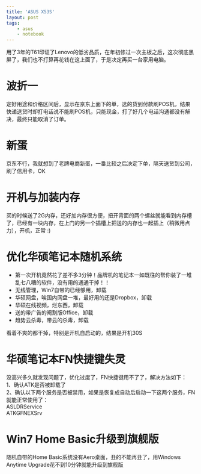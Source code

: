 ```yaml
---
title: 'ASUS X53S'
layout: post
tags:
    - asus
    - notebook
---
```


用了3年的T61印证了Lenovo的低劣品质，在年初修过一次主板之后，这次彻底黑屏了，我们也不打算再花钱在这上面了，于是决定再买一台家用电脑。

# 波折一
定好用途和价格区间后，显示在京东上面下的单，选的货到付款刷POS机，结果快递送货时却打电话说不能刷POS机，只能现金，打了好几个电话沟通都没有解决，最终只能取消了订单。

# 新蛋
京东不行，我就想到了老牌电商新蛋，一番比较之后决定下单，隔天送货到公司，刷了信用卡，OK

# 开机与加装内存
买的时候送了2G内存，还好加内存很方便，扭开背面的两个螺丝就能看到内存槽了，已经有一块内存，在上门的另一个插槽上把送的内存也一起插上（稍微用点力），开机，正常 :)

# 优化华硕笔记本随机系统
* 第一次开机竟然花了差不多3分钟！品牌机的笔记本一如既往的帮你装了一堆乱七八糟的软件，没有用的通通干掉！！
* 无线管理，Win7自带的已经够用，卸载
* 华硕网盘，唉国内网盘一堆，最好用的还是Dropbox，卸载
* 华硕在线视频，烂东西，卸载
* 送的带广告的阉割版Office，卸载
* 趋势云杀毒，带云的杀毒，卸载

看着不爽的都干掉，特别是开机自启动的，结果是开机30S


# 华硕笔记本FN快捷键失灵
没高兴多久就发现问题了，优化过度了，FN快捷键用不了了，解决方法如下：  
1、确认ATK是否被卸载了  
2、确认以下两个服务是否被禁用，如果是恢复成自动后启动一下这两个服务，FN就能正常使用了：  
ASLDRService  
ATKGFNEXSrv  

# Win7 Home Basic升级到旗舰版
随机自带的Home Basic系统没有Aero桌面，丑的不能再丑了，用Windows Anytime Upgrade花不到10分钟就能升级到旗舰版